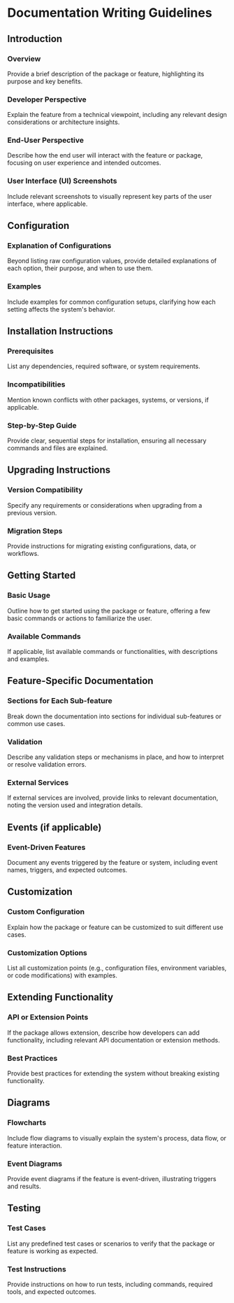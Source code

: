# Documentation Writing Guidelines

## Introduction

### Overview

Provide a brief description of the package or feature, highlighting its purpose and key benefits.

### Developer Perspective

Explain the feature from a technical viewpoint, including any relevant design considerations or architecture insights.

### End-User Perspective

Describe how the end user will interact with the feature or package, focusing on user experience and intended outcomes.

### User Interface (UI) Screenshots

Include relevant screenshots to visually represent key parts of the user interface, where applicable.

## Configuration

### Explanation of Configurations

Beyond listing raw configuration values, provide detailed explanations of each option, their purpose, and when to use them.

### Examples

Include examples for common configuration setups, clarifying how each setting affects the system's behavior.

## Installation Instructions

### Prerequisites

List any dependencies, required software, or system requirements.

### Incompatibilities

Mention known conflicts with other packages, systems, or versions, if applicable.

### Step-by-Step Guide

Provide clear, sequential steps for installation, ensuring all necessary commands and files are explained.

## Upgrading Instructions

### Version Compatibility

Specify any requirements or considerations when upgrading from a previous version.

### Migration Steps

Provide instructions for migrating existing configurations, data, or workflows.

## Getting Started

### Basic Usage

Outline how to get started using the package or feature, offering a few basic commands or actions to familiarize the user.

### Available Commands

If applicable, list available commands or functionalities, with descriptions and examples.

## Feature-Specific Documentation

### Sections for Each Sub-feature

Break down the documentation into sections for individual sub-features or common use cases.

### Validation

Describe any validation steps or mechanisms in place, and how to interpret or resolve validation errors.

### External Services

If external services are involved, provide links to relevant documentation, noting the version used and integration details.

## Events (if applicable)

### Event-Driven Features

Document any events triggered by the feature or system, including event names, triggers, and expected outcomes.

## Customization

### Custom Configuration

Explain how the package or feature can be customized to suit different use cases.

### Customization Options

List all customization points (e.g., configuration files, environment variables, or code modifications) with examples.

## Extending Functionality

### API or Extension Points

If the package allows extension, describe how developers can add functionality, including relevant API documentation or extension methods.

### Best Practices

Provide best practices for extending the system without breaking existing functionality.

## Diagrams

### Flowcharts

Include flow diagrams to visually explain the system's process, data flow, or feature interaction.

### Event Diagrams

Provide event diagrams if the feature is event-driven, illustrating triggers and results.

## Testing

### Test Cases

List any predefined test cases or scenarios to verify that the package or feature is working as expected.

### Test Instructions

Provide instructions on how to run tests, including commands, required tools, and expected outcomes.
